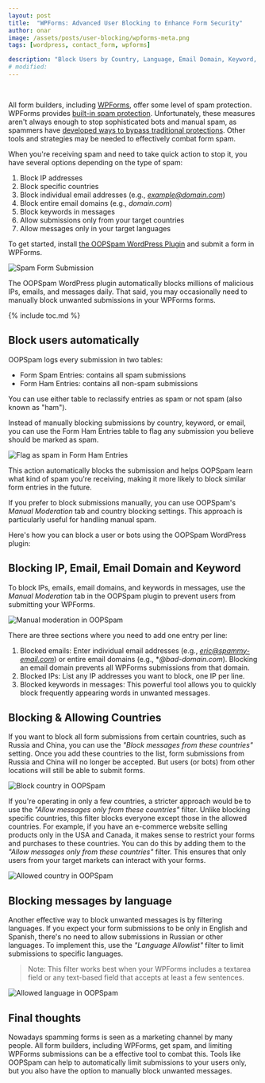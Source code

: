 ```yaml
---
layout: post
title:  "WPForms: Advanced User Blocking to Enhance Form Security"
author: onar
image: /assets/posts/user-blocking/wpforms-meta.png
tags: [wordpress, contact_form, wpforms]

description: "Block Users by Country, Language, Email Domain, Keyword, and IP in WPForms"
# modified: 
---
```

<center>
<img loading="lazy"  alt="" src="/blog/assets/posts/wp-forms/intro-wpforms.png">
</center>
<br/>

All form builders, including [WPForms](https://wpforms.com/), offer some level of spam protection. WPForms provides [built-in spam protection](https://www.oopspam.com/blog/spam-protection-for-wpforms). Unfortunately, these measures aren't always enough to stop sophisticated bots and manual spam, as spammers have [developed ways to bypass traditional protections](https://www.oopspam.com/blog/bypassing-captcha). Other tools and strategies may be needed to effectively combat form spam.

When you're receiving spam and need to take quick action to stop it, you have several options depending on the type of spam:

1. Block IP addresses
2. Block specific countries
3. Block individual email addresses (e.g., *example@domain.com*)
4. Block entire email domains (e.g., *domain.com*)
5. Block keywords in messages
6. Allow submissions only from your target countries
7. Allow messages only in your target languages

To get started, install [the OOPSpam WordPress Plugin](https://wordpress.org/plugins/oopspam-anti-spam/) and submit a form in WPForms.

![Spam Form Submission](/blog/assets/posts/user-blocking/spam-submission.png "Spam Form Submission")

The OOPSpam WordPress plugin automatically blocks millions of malicious IPs, emails, and messages daily. That said, you may occasionally need to manually block unwanted submissions in your WPForms forms.

{% include toc.md %}

## Block users automatically

OOPSpam logs every submission in two tables:

- Form Spam Entries: contains all spam submissions
- Form Ham Entries: contains all non-spam submissions

You can use either table to reclassify entries as spam or not spam (also known as "ham").

Instead of manually blocking submissions by country, keyword, or email, you can use the Form Ham Entries table to flag any submission you believe should be marked as spam.

![Flag as spam in Form Ham Entries](/blog/assets/posts/user-blocking/flag-as-spam.png "Flag as spam in Form Ham Entries")

This action automatically blocks the submission and helps OOPSpam learn what kind of spam you're receiving, making it more likely to block similar form entries in the future.

If you prefer to block submissions manually, you can use OOPSpam's *Manual Moderation* tab and country blocking settings. This approach is particularly useful for handling manual spam.

Here's how you can block a user or bots using the OOPSpam WordPress plugin:

## Blocking IP, Email, Email Domain and Keyword

To block IPs, emails, email domains, and keywords in messages, use the *Manual Moderation* tab in the OOPSpam plugin to prevent users from submitting your WPForms.

![Manual moderation in OOPSpam](/blog/assets/posts/user-blocking/manual-moderation.png "Manual moderation in OOPSpam")

There are three sections where you need to add one entry per line:

1. Blocked emails: Enter individual email addresses (e.g., *eric@spammy-email.com*) or entire email domains (e.g., **@bad-domain.com*). Blocking an email domain prevents all WPForms submissions from that domain.
2. Blocked IPs: List any IP addresses you want to block, one IP per line.
3. Blocked keywords in messages: This powerful tool allows you to quickly block frequently appearing words in unwanted messages.

## Blocking & Allowing Countries

If you want to block all form submissions from certain countries, such as Russia and China, you can use the *"Block messages from these countries"* setting. Once you add these countries to the list, form submissions from Russia and China will no longer be accepted. But users (or bots) from other locations will still be able to submit forms.

![Block country in OOPSpam](/blog/assets/posts/user-blocking/block-country.png "Block country in OOPSpam")

If you're operating in only a few countries, a stricter approach would be to use the *"Allow messages only from these countries"* filter. Unlike blocking specific countries, this filter blocks everyone except those in the allowed countries.
For example, if you have an e-commerce website selling products only in the USA and Canada, it makes sense to restrict your forms and purchases to these countries. You can do this by adding them to the *"Allow messages only from these countries"* filter. This ensures that only users from your target markets can interact with your forms.

![Allowed country in OOPSpam](/blog/assets/posts/user-blocking/allow-country.png "Allow country in OOPSpam")

## Blocking messages by language

Another effective way to block unwanted messages is by filtering languages. If you expect your form submissions to be only in English and Spanish, there's no need to allow submissions in Russian or other languages.
To implement this, use the *"Language Allowlist"* filter to limit submissions to specific languages.

> Note: This filter works best when your WPForms includes a textarea field or any text-based field that accepts at least a few sentences.

![Allowed language in OOPSpam](/blog/assets/posts/user-blocking/allow-language.png "Allowed language in OOPSpam")

## Final thoughts

Nowadays spamming forms is seen as a marketing channel by many people. All form builders, including WPForms, get spam, and limiting WPForms submissions can be a effective tool to combat this. Tools like OOPSpam can help to automatically limit submissions to your users only, but you also have the option to manually block unwanted messages.